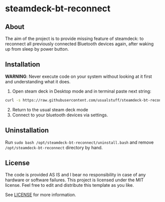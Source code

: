 # steamdeck-bt-reconnect 

## About

The aim of the project is to provide missing feature of steamdeck: to reconnect all previously connected Bluetooth devices again, after waking up from sleep by power button.

## Installation
**WARNING**: Never execute code on your system without looking at it first and understanding what it does.

1) Open steam deck in Desktop mode and in terminal paste next string:
```bash
curl -s https://raw.githubusercontent.com/usualstuff/steamdeck-bt-reconnect/main/install.bash | sudo bash
```
2) Return to the usual steam deck mode
3) Connect to your bluetooth devices via settings.

## Uninstallation

Run `sudo bash /opt/steamdeck-bt-reconnect/uninstall.bash` and remove `/opt/steamdeck-bt-reconnect` directory by hand.


## License
The code is provided AS IS and I bear no responsibility in case of any hardware or software failures.
This project is licensed under the MIT license. Feel free to edit and distribute this template as you like.

See [LICENSE](https://github.com/usualstuff/steamdeck-bt-reconnect/blob/main/LICENSE) for more information.
